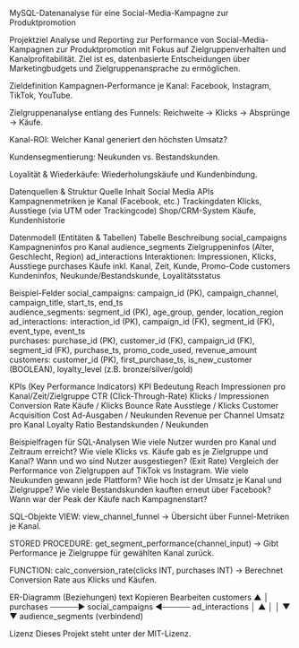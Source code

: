 MySQL-Datenanalyse für eine Social-Media-Kampagne zur Produktpromotion

Projektziel
Analyse und Reporting zur Performance von Social-Media-Kampagnen zur Produktpromotion mit Fokus auf Zielgruppenverhalten und Kanalprofitabilität. Ziel ist es, datenbasierte Entscheidungen über Marketingbudgets und Zielgruppenansprache zu ermöglichen.

Zieldefinition
Kampagnen-Performance je Kanal: Facebook, Instagram, TikTok, YouTube.

Zielgruppenanalyse entlang des Funnels:
Reichweite → Klicks → Absprünge → Käufe.

Kanal-ROI: Welcher Kanal generiert den höchsten Umsatz?

Kundensegmentierung:
Neukunden vs. Bestandskunden.

Loyalität & Wiederkäufe:
Wiederholungskäufe und Kundenbindung.

Datenquellen & Struktur
Quelle	              Inhalt
Social Media APIs	    Kampagnenmetriken je Kanal (Facebook, etc.)
Trackingdaten	        Klicks, Ausstiege (via UTM oder Trackingcode)
Shop/CRM-System	      Käufe, Kundenhistorie

Datenmodell (Entitäten & Tabellen)
Tabelle	                  Beschreibung
social_campaigns	        Kampagneninfos pro Kanal
audience_segments	        Zielgruppeninfos (Alter, Geschlecht, Region)
ad_interactions	          Interaktionen: Impressionen, Klicks, Ausstiege
purchases	                Käufe inkl. Kanal, Zeit, Kunde, Promo-Code
customers	                Kundeninfos, Neukunde/Bestandskunde, Loyalitätsstatus

Beispiel-Felder
social_campaigns: campaign_id (PK), campaign_channel, campaign_title, start_ts, end_ts  
audience_segments: segment_id (PK), age_group, gender, location_region  
ad_interactions: interaction_id (PK), campaign_id (FK), segment_id (FK), event_type, event_ts  
purchases: purchase_id (PK), customer_id (FK), campaign_id (FK), segment_id (FK), purchase_ts, promo_code_used, revenue_amount  
customers: customer_id (PK), first_purchase_ts, is_new_customer (BOOLEAN), loyalty_level (z.B. bronze/silver/gold)

KPIs (Key Performance Indicators)
KPI	                          Bedeutung
Reach	                        Impressionen pro Kanal/Zeit/Zielgruppe
CTR (Click-Through-Rate)	    Klicks / Impressionen
Conversion Rate	              Käufe / Klicks
Bounce Rate	                  Ausstiege / Klicks
Customer Acquisition Cost	    Ad-Ausgaben / Neukunden
Revenue per Channel	          Umsatz pro Kanal
Loyalty Ratio	                Bestandskunden / Neukunden

Beispielfragen für SQL-Analysen
  Wie viele Nutzer wurden pro Kanal und Zeitraum erreicht?
  Wie viele Klicks vs. Käufe gab es je Zielgruppe und Kanal?
  Wann und wo sind Nutzer ausgestiegen? (Exit Rate)
  Vergleich der Performance von Zielgruppen auf TikTok vs Instagram.
  Wie viele Neukunden gewann jede Plattform?
  Wie hoch ist der Umsatz je Kanal und Zielgruppe?
  Wie viele Bestandskunden kauften erneut über Facebook?
  Wann war der Peak der Käufe nach Kampagnenstart?

SQL-Objekte
VIEW: view_channel_funnel
→ Übersicht über Funnel-Metriken je Kanal.

STORED PROCEDURE: get_segment_performance(channel_input)
→ Gibt Performance je Zielgruppe für gewählten Kanal zurück.

FUNCTION: calc_conversion_rate(clicks INT, purchases INT)
→ Berechnet Conversion Rate aus Klicks und Käufen.

ER-Diagramm (Beziehungen)
text
Kopieren
Bearbeiten
customers
   ▲
   │
purchases ─────► social_campaigns ◄───── ad_interactions
   │                        ▲
   │                        │
   ▼                        ▼
audience_segments       (verbindend)

Lizenz
Dieses Projekt steht unter der MIT-Lizenz.
